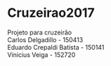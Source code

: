 # Cruzeirao2017
Projeto para cruzeirão
<br/>
Carlos Delgadillo - 150413
<br/>
Eduardo Crepaldi Batista - 150141
<br/>
Vinicius Veiga - 152720
